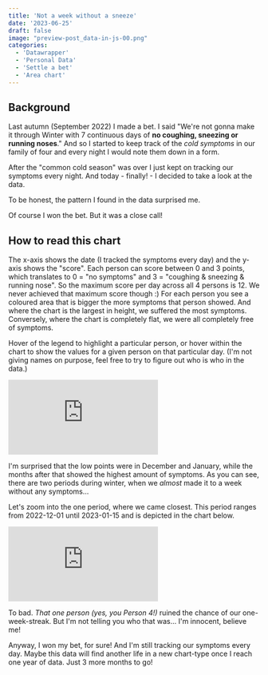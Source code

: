 ```yaml
---
title: 'Not a week without a sneeze'
date: '2023-06-25'
draft: false
image: "preview-post_data-in-js-00.png"
categories:
  - 'Datawrapper'
  - 'Personal Data'
  - 'Settle a bet'
  - 'Area chart'
---
```


<script>
  import Embed from '$lib/components/EmbedIFrame.svelte';
</script>

## Background
Last autumn (September 2022) I made a bet. I said "We're not gonna make it through Winter with 7 continuous days of **no coughing, sneezing or running noses**." And so I started to keep track of the *cold symptoms* in our family of four and every night I would note them down in a form.

After the "common cold season" was over I just kept on tracking our symptoms every night. And today - finally! - I decided to take a look at the data.

To be honest, the pattern I found in the data surprised me.

<Accordion summary="Did you win the bet???">

Of course I won the bet. But it was a close call!

</Accordion>

## How to read this chart
The x-axis shows the date (I tracked the symptoms every day) and the y-axis shows the "score". Each person can score between 0 and 3 points, which translates to 0 = "no symptoms" and 3 = "coughing & sneezing & running nose". So the maximum score per day across all 4 persons is 12. We never achieved that maximum score though :)
For each person you see a coloured area that is bigger the more symptoms that person showed. And where the chart is the largest in height, we suffered the most symptoms. Conversely, where the chart is completely flat, we were all completely free of symptoms.

Hover of the legend to highlight a particular person, or hover within the chart to show the values for a given person on that particular day. (I'm not giving names on purpose, feel free to try to figure out who is who in the data.)

<Embed 
  src="https://datawrapper.dwcdn.net/IpBV1/2/" 
  title="Not a week without a sneeze"  
  scrolling="no"
/>

I'm surprised that the low points were in December and January, while the months after that showed the highest amount of symptoms.
As you can see, there are two periods during winter, when we *almost* made it to a week without any symptoms... 

Let's zoom into the one period, where we came closest. This period ranges from 2022-12-01 until 2023-01-15 and is depicted in the chart below. 

<Embed 
  src="https://datawrapper.dwcdn.net/IK0K0/3/" 
  title="This could have been it!"  
  scrolling="no"
/>

To bad. *That one person (yes, you Person 4!)* ruined the chance of our one-week-streak. But I'm not telling you who that was... I'm innocent, believe me!

Anyway, I won my bet, for sure! And I'm still tracking our symptoms every day. Maybe this data will find another life in a new chart-type once I reach one year of data. Just 3 more months to go!
